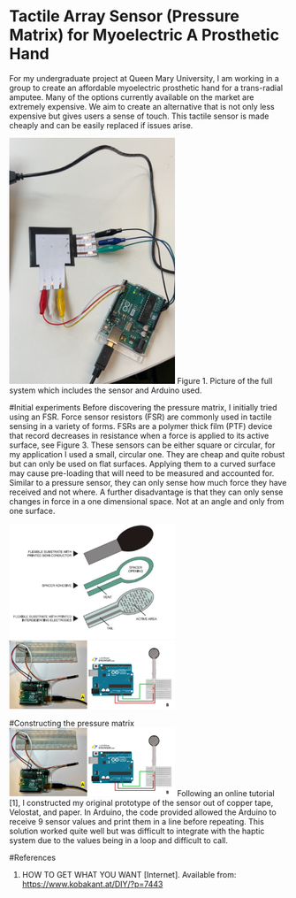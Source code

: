 # Tactile Array Sensor (Pressure Matrix) for Myoelectric A Prosthetic Hand
For my undergraduate project at Queen Mary University, I am working in a group to create an affordable myoelectric prosthetic hand for a trans-radial amputee. Many of the options currently available on the market are extremely expensive. We aim to create an alternative that is not only less expensive but gives users a sense of touch. This tactile sensor is made cheaply and can be easily replaced if issues arise.

<img src="picture-of-sensor-and-arduino.PNG" width="300">
Figure 1. Picture of the full system which includes the sensor and Arduino used.

#Initial experiments
Before discovering the pressure matrix, I initially tried using an FSR. Force sensor resistors (FSR) are commonly used in tactile sensing in a variety of forms. FSRs are a polymer thick film (PTF) device that record decreases in resistance when a force is applied to its active surface, see Figure 3. These sensors can be either square or circular, for my application I used a small, circular one. They are cheap and quite robust but can only be used on flat surfaces. Applying them to a curved surface may cause pre-loading that will need to be measured and accounted for. Similar to a pressure sensor, they can only sense how much force they have received and not where. A further disadvantage is that they can only sense changes in force in a one dimensional space. Not at an angle and only from one surface.

<img src="FSR-explanation.PNG" width="300"> <img src="circuit-of-arduino-and-fsr.PNG" width="300">

#Constructing the pressure matrix
<img src="circuit-of-arduino-and-fsr.PNG" width="300">
Following an online tutorial [1], I constructed my original prototype of the sensor out of copper tape, Velostat, and paper. In Arduino, the code provided allowed the Arduino to receive 9 sensor values and print them in a line before repeating. This solution worked quite well but was difficult to integrate with the haptic system due to the values being in a loop and difficult to call.

#References
1. HOW TO GET WHAT YOU WANT [Internet]. Available from: https://www.kobakant.at/DIY/?p=7443
